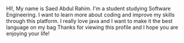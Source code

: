 HI!,
My name is Saed Abdul Rahim.
I'm a student studying Software Engineering.
I want to learn more about coding and improve my skills through this platform.
I really love java and I want to make it the best language on my bag
Thanks for viewing this profile and I hope you are enjoying your life!
